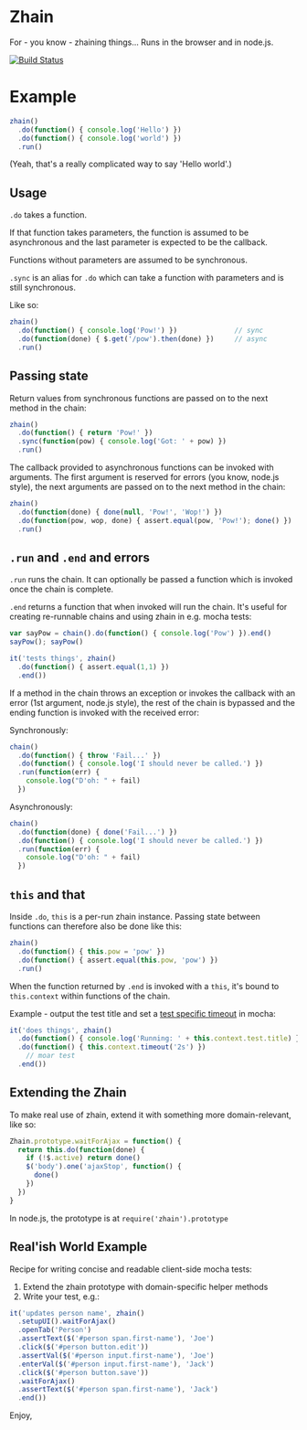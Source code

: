 # Zhain

For - you know - zhaining things... Runs in the browser and in node.js.

[![Build Status](https://secure.travis-ci.org/mtkopone/zhain.png?branch=master)](https://travis-ci.org/mtkopone/zhain)

# Example

```javascript
zhain()
  .do(function() { console.log('Hello') })
  .do(function() { console.log('world') })
  .run()
```

(Yeah, that's a really complicated way to say 'Hello world'.)

## Usage

`.do` takes a function. 

If that function takes parameters, the function is assumed to be asynchronous and the last parameter is expected to be the callback. 

Functions without parameters are assumed to be synchronous.

`.sync` is an alias for `.do` which can take a function with parameters and is still synchronous.

Like so:

```javascript
zhain()
  .do(function() { console.log('Pow!') })              // sync
  .do(function(done) { $.get('/pow').then(done) })     // async
  .run()
```

## Passing state

Return values from synchronous functions are passed on to the next method in the chain:

```javascript
zhain()
  .do(function() { return 'Pow!' })
  .sync(function(pow) { console.log('Got: ' + pow) })
  .run()
```

The callback provided to asynchronous functions can be invoked with arguments. The first argument is reserved for errors (you know, node.js style), the next arguments are passed on to the next method in the chain:

```javascript
zhain()
  .do(function(done) { done(null, 'Pow!', 'Wop!') })
  .do(function(pow, wop, done) { assert.equal(pow, 'Pow!'); done() })
  .run()
```

## `.run` and `.end` and errors

`.run` runs the chain. It can optionally be passed a function which is invoked once the chain is complete. 

`.end` returns a function that when invoked will run the chain. It's useful for creating re-runnable chains and using zhain in e.g. mocha tests:

```javascript
var sayPow = chain().do(function() { console.log('Pow') }).end()
sayPow(); sayPow()

it('tests things', zhain()
  .do(function() { assert.equal(1,1) })
  .end())
```

If a method in the chain throws an exception or invokes the callback with an error (1st argument, node.js style), the rest of the chain is bypassed and the ending function is invoked with the received error:

Synchronously:

```javascript
chain()
  .do(function() { throw 'Fail...' })
  .do(function() { console.log('I should never be called.') })
  .run(function(err) {
    console.log("D'oh: " + fail)
  })
```

Asynchronously:

```javascript
chain()
  .do(function(done) { done('Fail...') })
  .do(function() { console.log('I should never be called.') })
  .run(function(err) {
    console.log("D'oh: " + fail)
  })
```

## `this` and that

Inside `.do`, `this` is a per-run zhain instance. Passing state between functions can therefore also be done like this:

```javascript
zhain()
  .do(function() { this.pow = 'pow' })
  .do(function() { assert.equal(this.pow, 'pow') })
  .run()
```

When the function returned by `.end` is invoked with a `this`, it's bound to `this.context` within functions of the chain.

Example - output the test title and set a [test specific timeout](http://visionmedia.github.com/mocha/#test-specific-timeouts) in mocha:

```javascript
it('does things', zhain()
  .do(function() { console.log('Running: ' + this.context.test.title) })
  .do(function() { this.context.timeout('2s') })
    // moar test
  .end())
```

## Extending the Zhain

To make real use of zhain, extend it with something more domain-relevant, like so:

```javascript
Zhain.prototype.waitForAjax = function() {
  return this.do(function(done) {
    if (!$.active) return done()
    $('body').one('ajaxStop', function() {
      done()
    })
  })
}
``` 

In node.js, the prototype is at `require('zhain').prototype`

## Real'ish World Example

Recipe for writing concise and readable client-side mocha tests:

1. Extend the zhain prototype with domain-specific helper methods
2. Write your test, e.g.:

```javascript
it('updates person name', zhain()
  .setupUI().waitForAjax()
  .openTab('Person')
  .assertText($('#person span.first-name'), 'Joe')
  .click($('#person button.edit'))
  .assertVal($('#person input.first-name'), 'Joe')  
  .enterVal($('#person input.first-name'), 'Jack')
  .click($('#person button.save'))
  .waitForAjax()  
  .assertText($('#person span.first-name'), 'Jack')
  .end())
```

<span style="padding-top:100px;">Enjoy,</span>








